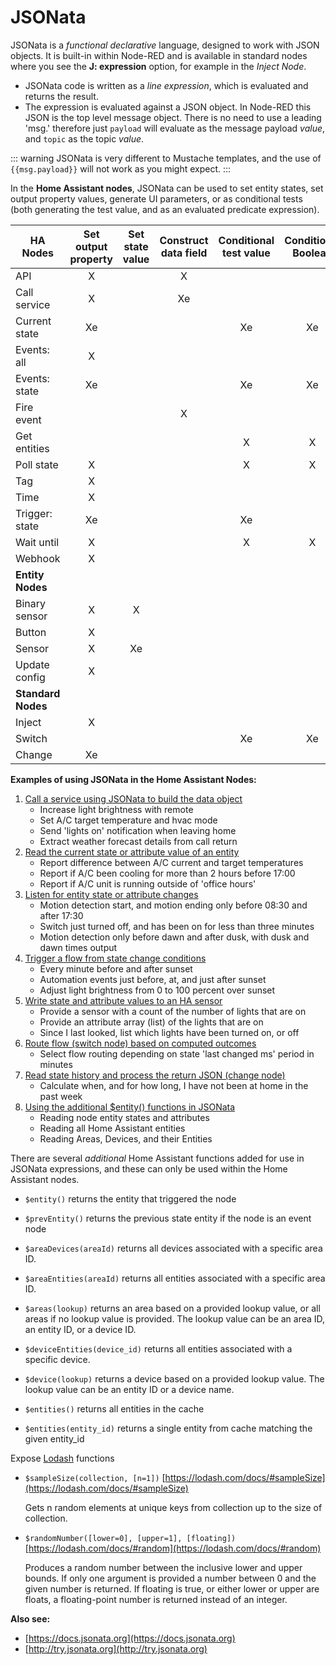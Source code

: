 # JSONata

JSONata is a _functional declarative_ language, designed to work with JSON objects. It is built-in within Node-RED and is available in standard nodes where you see the **J: expression** option, for example in the _Inject Node_.

- JSONata code is written as a _line expression_, which is evaluated and returns the result.
- The expression is evaluated against a JSON object. In Node-RED this JSON is the top level message object. There is no need to use a leading 'msg.' therefore just `payload` will evaluate as the message payload _value_, and `topic` as the topic _value_.

::: warning
JSONata is very different to Mustache templates, and the use of <code v-pre>{{msg.payload}}</code> will not work as you might expect.
:::

In the **Home Assistant nodes**, JSONata can be used to set entity states, set output property values, generate UI parameters, or as conditional tests (both generating the test value, and as an evaluated predicate expression).

| HA Nodes           | Set output property | Set state value | Construct data field | Conditional test value | Conditional Boolean | UI setting parameter | Example set (Xe) |
| ------------------ | :-----------------: | :-------------: | :------------------: | :--------------------: | :-----------------: | :------------------: | :--------------: |
| API                |          X          |                 |          X           |                        |                     |                      |                  |
| Call service       |          X          |                 |          Xe          |                        |                     |                      |        1         |
| Current state      |         Xe          |                 |                      |           Xe           |         Xe          |          Xe          |        2         |
| Events: all        |          X          |                 |                      |                        |                     |                      |                  |
| Events: state      |         Xe          |                 |                      |           Xe           |         Xe          |          X           |        3         |
| Fire event         |                     |                 |          X           |                        |                     |                      |                  |
| Get entities       |                     |                 |                      |           X            |          X          |                      |                  |
| Poll state         |          X          |                 |                      |           X            |          X          |          X           |                  |
| Tag                |          X          |                 |                      |                        |                     |                      |                  |
| Time               |          X          |                 |                      |                        |                     |          X           |                  |
| Trigger: state     |         Xe          |                 |                      |           Xe           |                     |          X           |        4         |
| Wait until         |          X          |                 |                      |           X            |          X          |          X           |                  |
| Webhook            |          X          |                 |                      |                        |                     |                      |                  |
| **Entity Nodes**   |                     |                 |                      |                        |                     |                      |                  |
| Binary sensor      |          X          |        X        |                      |                        |                     |                      |                  |
| Button             |          X          |                 |                      |                        |                     |                      |                  |
| Sensor             |          X          |       Xe        |                      |                        |                     |                      |        5         |
| Update config      |          X          |                 |                      |                        |                     |                      |                  |
| **Standard Nodes** |                     |                 |                      |                        |                     |                      |                  |
| Inject             |          X          |                 |                      |                        |                     |                      |                  |
| Switch             |                     |                 |                      |           Xe           |         Xe          |          Xe          |        6         |
| Change             |         Xe          |                 |                      |                        |                     |                      |        7         |

**Examples of using JSONata in the Home Assistant Nodes:**

1. [Call a service using JSONata to build the data object](../cookbook/jsonata/call-service.md)
   - Increase light brightness with remote
   - Set A/C target temperature and hvac mode
   - Send 'lights on' notification when leaving home
   - Extract weather forecast details from call return
2. [Read the current state or attribute value of an entity](../cookbook/jsonata/current-state.md)
   - Report difference between A/C current and target temperatures
   - Report if A/C been cooling for more than 2 hours before 17:00
   - Report if A/C unit is running outside of 'office hours'
3. [Listen for entity state or attribute changes](../cookbook/jsonata/events-state.md)
   - Motion detection start, and motion ending only before 08:30 and after 17:30
   - Switch just turned off, and has been on for less than three minutes
   - Motion detection only before dawn and after dusk, with dusk and dawn times output
4. [Trigger a flow from state change conditions](../cookbook/jsonata/trigger-state.md)
   - Every minute before and after sunset
   - Automation events just before, at, and just after sunset
   - Adjust light brightness from 0 to 100 percent over sunset
5. [Write state and attribute values to an HA sensor](../cookbook/jsonata/sensor.md)
   - Provide a sensor with a count of the number of lights that are on
   - Provide an attribute array (list) of the lights that are on
   - Since I last looked, list which lights have been turned on, or off
6. [Route flow (switch node) based on computed outcomes](../cookbook/jsonata/switch-node.md)
   - Select flow routing depending on state 'last changed ms' period in minutes
7. [Read state history and process the return JSON (change node)](../cookbook/jsonata/change-node.md)
   - Calculate when, and for how long, I have not been at home in the past week
8. [Using the additional $entity() functions in JSONata](../cookbook/jsonata/functions.md)
   - Reading node entity states and attributes
   - Reading all Home Assistant entities
   - Reading Areas, Devices, and their Entities

There are several _additional_ Home Assistant functions added for use in JSONata expressions, and these can only be used within the Home Assistant nodes.

- `$entity()` returns the entity that triggered the node
- `$prevEntity()` returns the previous state entity if the node is an event node

- `$areaDevices(areaId)` returns all devices associated with a specific area ID.
- `$areaEntities(areaId)` returns all entities associated with a specific area ID.
- `$areas(lookup)` returns an area based on a provided lookup value, or all areas if no lookup value is provided. The lookup value can be an area ID, an entity ID, or a device ID.
- `$deviceEntities(device_id)` returns all entities associated with a specific device.
- `$device(lookup)` returns a device based on a provided lookup value. The lookup value can be an entity ID or a device name.
- `$entities()` returns all entities in the cache
- `$entities(entity_id)` returns a single entity from cache matching the given entity_id

Expose [Lodash](https://lodash.com/) functions

- `$sampleSize(collection, [n=1])` [https://lodash.com/docs/#sampleSize](https://lodash.com/docs/#sampleSize)

  Gets n random elements at unique keys from collection up to the size of collection.

- `$randomNumber([lower=0], [upper=1], [floating])` [https://lodash.com/docs/#random](https://lodash.com/docs/#random)

  Produces a random number between the inclusive lower and upper bounds. If only one argument is provided a number between 0 and the given number is returned. If floating is true, or either lower or upper are floats, a floating-point number is returned instead of an integer.

**Also see:**

- [https://docs.jsonata.org](https://docs.jsonata.org)
- [http://try.jsonata.org](http://try.jsonata.org)
